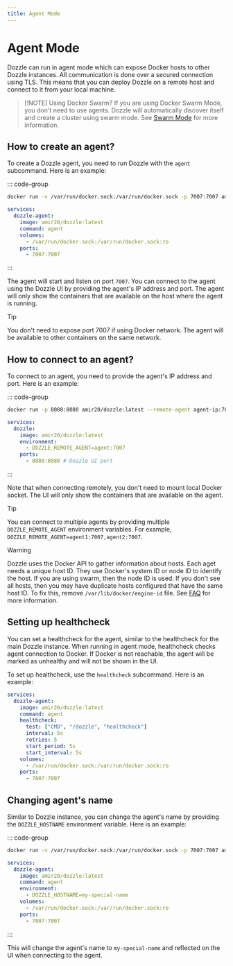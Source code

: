 ```yaml
---
title: Agent Mode
---
```


# Agent Mode <Badge type="tip" text="Beta" />

Dozzle can run in agent mode which can expose Docker hosts to other Dozzle instances. All communication is done over a secured connection using TLS. This means that you can deploy Dozzle on a remote host and connect to it from your local machine.

> [!NOTE] Using Docker Swarm?
> If you are using Docker Swarm Mode, you don't need to use agents. Dozzle will automatically discover itself and create a cluster using swarm mode. See [Swarm Mode](/guide/swarm-mode) for more information.

## How to create an agent?

To create a Dozzle agent, you need to run Dozzle with the `agent` subcommand. Here is an example:

::: code-group

```sh
docker run -v /var/run/docker.sock:/var/run/docker.sock -p 7007:7007 amir20/dozzle:latest agent
```

```yaml [docker-compose.yml]
services:
  dozzle-agent:
    image: amir20/dozzle:latest
    command: agent
    volumes:
      - /var/run/docker.sock:/var/run/docker.sock:ro
    ports:
      - 7007:7007
```

:::

The agent will start and listen on port `7007`. You can connect to the agent using the Dozzle UI by providing the agent's IP address and port. The agent will only show the containers that are available on the host where the agent is running.

> [!TIP]
> You don't need to expose port 7007 if using Docker network. The agent will be available to other containers on the same network.

## How to connect to an agent?

To connect to an agent, you need to provide the agent's IP address and port. Here is an example:

::: code-group

```sh
docker run -p 8080:8080 amir20/dozzle:latest --remote-agent agent-ip:7007
```

```yaml [docker-compose.yml]
services:
  dozzle:
    image: amir20/dozzle:latest
    environment:
      - DOZZLE_REMOTE_AGENT=agent:7007
    ports:
      - 8080:8080 # Dozzle UI port
```

:::

Note that when connecting remotely, you don't need to mount local Docker socket. The UI will only show the containers that are available on the agent.

> [!TIP]
> You can connect to multiple agents by providing multiple `DOZZLE_REMOTE_AGENT` environment variables. For example, `DOZZLE_REMOTE_AGENT=agent1:7007,agent2:7007`.

> [!WARNING]
> Dozzle uses the Docker API to gather information about hosts. Each aget needs a unique host ID. They use Docker's system ID or node ID to identify the host. If you are using swarm, then the node ID is used. If you don't see all hosts, then you may have duplicate hosts configured that have the same host ID. To fix this, remove `/var/lib/docker/engine-id` file. See [FAQ](/guide/faq#i-am-seeing-duplicate-hosts-error-in-the-logs-how-do-i-fix-it) for more information.

## Setting up healthcheck

You can set a healthcheck for the agent, similar to the healthcheck for the main Dozzle instance. When running in agent mode, healthcheck checks agent connection to Docker. If Docker is not reachable, the agent will be marked as unhealthy and will not be shown in the UI.

To set up healthcheck, use the `healthcheck` subcommand. Here is an example:

```yml
services:
  dozzle-agent:
    image: amir20/dozzle:latest
    command: agent
    healthcheck:
      test: ["CMD", "/dozzle", "healthcheck"]
      interval: 5s
      retries: 5
      start_period: 5s
      start_interval: 5s
    volumes:
      - /var/run/docker.sock:/var/run/docker.sock:ro
    ports:
      - 7007:7007
```

## Changing agent's name

Similar to Dozzle instance, you can change the agent's name by providing the `DOZZLE_HOSTNAME` environment variable. Here is an example:

::: code-group

```sh
docker run -v /var/run/docker.sock:/var/run/docker.sock -p 7007:7007 amir20/dozzle:latest agent --hostname my-special-name
```

```yaml [docker-compose.yml]
services:
  dozzle-agent:
    image: amir20/dozzle:latest
    command: agent
    environment:
      - DOZZLE_HOSTNAME=my-special-name
    volumes:
      - /var/run/docker.sock:/var/run/docker.sock:ro
    ports:
      - 7007:7007
```

:::

This will change the agent's name to `my-special-name` and reflected on the UI when connecting to the agent.
